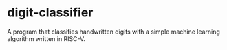 # digit-classifier
A program that classifies handwritten digits with a simple machine learning algorithm written in RISC-V.
